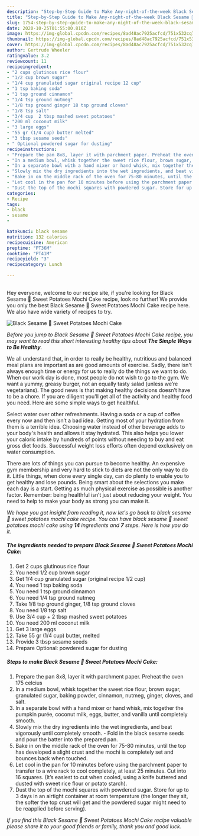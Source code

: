 ```yaml
---
description: "Step-by-Step Guide to Make Any-night-of-the-week Black Sesame 🍠 Sweet Potatoes Mochi Cake"
title: "Step-by-Step Guide to Make Any-night-of-the-week Black Sesame 🍠 Sweet Potatoes Mochi Cake"
slug: 1754-step-by-step-guide-to-make-any-night-of-the-week-black-sesame-sweet-potatoes-mochi-cake
date: 2020-10-25T01:55:00.816Z
image: https://img-global.cpcdn.com/recipes/8ad48ac7925acfcd/751x532cq70/black-sesame-🍠-sweet-potatoes-mochi-cake-recipe-main-photo.jpg
thumbnail: https://img-global.cpcdn.com/recipes/8ad48ac7925acfcd/751x532cq70/black-sesame-🍠-sweet-potatoes-mochi-cake-recipe-main-photo.jpg
cover: https://img-global.cpcdn.com/recipes/8ad48ac7925acfcd/751x532cq70/black-sesame-🍠-sweet-potatoes-mochi-cake-recipe-main-photo.jpg
author: Gertrude Wheeler
ratingvalue: 3.2
reviewcount: 11
recipeingredient:
- "2 cups glutinous rice flour"
- "1/2 cup brown sugar"
- "1/4 cup granulated sugar original recipe 12 cup"
- "1 tsp baking soda"
- "1 tsp ground cinnamon"
- "1/4 tsp ground nutmeg"
- "1/8 tsp ground ginger 18 tsp ground cloves"
- "1/8 tsp salt"
- "3/4 cup  2 tbsp mashed sweet potatoes"
- "200 ml coconut milk"
- "3 large eggs"
- "55 gr (1/4 cup) butter melted"
- "3 tbsp sesame seeds"
- " Optional powdered sugar for dusting"
recipeinstructions:
- "Prepare the pan 8x8, layer it with parchment paper. Preheat the oven 175 celcius"
- "In a medium bowl, whisk together the sweet rice flour, brown sugar, granulated sugar, baking powder, cinnamon, nutmeg, ginger, cloves, and salt."
- "In a separate bowl with a hand mixer or hand whisk, mix together the pumpkin purée, coconut milk, eggs, butter, and vanilla until completely smooth."
- "Slowly mix the dry ingredients into the wet ingredients, and beat vigorously until completely smooth. Fold in the black sesame seeds and pour the batter into the prepared pan."
- "Bake in on the middle rack of the oven for 75-80 minutes, until the top has developed a slight crust and the mochi is completely set and bounces back when touched."
- "Let cool in the pan for 10 minutes before using the parchment paper to transfer to a wire rack to cool completely, at least 25 minutes. Cut into 16 squares. (It’s easiest to cut when cooled, using a knife buttered and dusted with sweet rice flour or potato starch)."
- "Dust the top of the mochi squares with powdered sugar. Store for up to 3 days in an airtight container at room temperature (the longer they sit, the softer the top crust will get and the powdered sugar might need to be reapplied before serving)."
categories:
- Recipe
tags:
- black
- sesame
- 

katakunci: black sesame  
nutrition: 132 calories
recipecuisine: American
preptime: "PT36M"
cooktime: "PT41M"
recipeyield: "3"
recipecategory: Lunch

---
```

<br>
Hey everyone, welcome to our recipe site, if you're looking for Black Sesame 🍠 Sweet Potatoes Mochi Cake recipe, look no further! We provide you only the best Black Sesame 🍠 Sweet Potatoes Mochi Cake recipe here. We also have wide variety of recipes to try.
<br>


![Black Sesame 🍠 Sweet Potatoes Mochi Cake](https://img-global.cpcdn.com/recipes/8ad48ac7925acfcd/751x532cq70/black-sesame-🍠-sweet-potatoes-mochi-cake-recipe-main-photo.jpg)

<i>Before you jump to Black Sesame 🍠 Sweet Potatoes Mochi Cake recipe, you may want to read this short interesting healthy tips about <strong>The Simple Ways to Be Healthy</strong>.</i>

We all understand that, in order to really be healthy, nutritious and balanced meal plans are important as are good amounts of exercise. Sadly, there isn't always enough time or energy for us to really do the things we want to do. When our work day is done, most people do not wish to go to the gym. We want a yummy, greasy burger, not an equally tasty salad (unless we’re vegetarians). The good news is that making healthy decisions doesn’t have to be a chore. If you are diligent you'll get all of the activity and healthy food you need. Here are some simple ways to get healthful.

Select water over other refreshments. Having a soda or a cup of coffee every now and then isn’t a bad idea. Getting most of your hydration from them is a terrible idea. Choosing water instead of other beverage adds to your body's health and allows it stay hydrated. This also helps you lower your caloric intake by hundreds of points without needing to buy and eat gross diet foods. Successful weight loss efforts often depend exclusively on water consumption.

There are lots of things you can pursue to become healthy. An expensive gym membership and very hard to stick to diets are not the only way to do it. Little things, when done every single day, can do plenty to enable you to get healthy and lose pounds. Being smart about the selections you make each day is a start. Getting as much physical exercise as possible is another factor. Remember: being healthful isn’t just about reducing your weight. You need to help to make your body as strong you can make it. 


<i>We hope you got insight from reading it, now let's go back to black sesame 🍠 sweet potatoes mochi cake recipe. You can have black sesame 🍠 sweet potatoes mochi cake using <strong>14</strong> ingredients and <strong>7</strong> steps. Here is how you do it.
</i>

##### The ingredients needed to prepare Black Sesame 🍠 Sweet Potatoes Mochi Cake:

1. Get 2 cups glutinous rice flour
1. You need 1/2 cup brown sugar
1. Get 1/4 cup granulated sugar (original recipe 1/2 cup)
1. You need 1 tsp baking soda
1. You need 1 tsp ground cinnamon
1. You need 1/4 tsp ground nutmeg
1. Take 1/8 tsp ground ginger, 1/8 tsp ground cloves
1. You need 1/8 tsp salt
1. Use 3/4 cup + 2 tbsp mashed sweet potatoes
1. You need 200 ml coconut milk
1. Get 3 large eggs
1. Take 55 gr (1/4 cup) butter, melted
1. Provide 3 tbsp sesame seeds
1. Prepare  Optional: powdered sugar for dusting


##### Steps to make Black Sesame 🍠 Sweet Potatoes Mochi Cake:

1. Prepare the pan 8x8, layer it with parchment paper. Preheat the oven 175 celcius
1. In a medium bowl, whisk together the sweet rice flour, brown sugar, granulated sugar, baking powder, cinnamon, nutmeg, ginger, cloves, and salt.
1. In a separate bowl with a hand mixer or hand whisk, mix together the pumpkin purée, coconut milk, eggs, butter, and vanilla until completely smooth.
1. Slowly mix the dry ingredients into the wet ingredients, and beat vigorously until completely smooth. - Fold in the black sesame seeds and pour the batter into the prepared pan.
1. Bake in on the middle rack of the oven for 75-80 minutes, until the top has developed a slight crust and the mochi is completely set and bounces back when touched.
1. Let cool in the pan for 10 minutes before using the parchment paper to transfer to a wire rack to cool completely, at least 25 minutes. Cut into 16 squares. (It’s easiest to cut when cooled, using a knife buttered and dusted with sweet rice flour or potato starch).
1. Dust the top of the mochi squares with powdered sugar. Store for up to 3 days in an airtight container at room temperature (the longer they sit, the softer the top crust will get and the powdered sugar might need to be reapplied before serving).


<i>If you find this Black Sesame 🍠 Sweet Potatoes Mochi Cake recipe valuable please share it to your good friends or family, thank you and good luck.</i>
